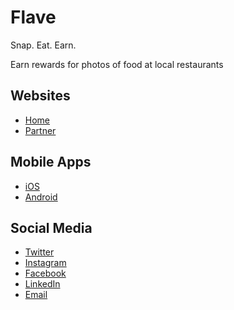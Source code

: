 # Flave

Snap. Eat. Earn.

Earn rewards for photos of food at local restaurants

## Websites
- [Home](https://flave.app/)
- [Partner](https://partner.flave.app)

## Mobile Apps
- [iOS](https://apps.apple.com/us/app/flave-app/id1485077249)
- [Android](https://play.google.com/store/apps/details?id=com.flave.android)

## Social Media
- [Twitter](https://twitter.com/FlaveApp)
- [Instagram](https://www.instagram.com/flaveapp)
- [Facebook](https://www.facebook.com/FlaveApp)
- [LinkedIn](https://www.linkedin.com/company/flaveapp)
- [Email](mailto:info@flave.app)
